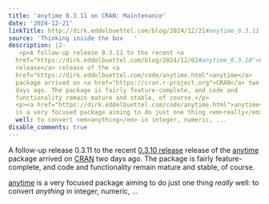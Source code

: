 ```yaml
---
title: 'anytime 0.3.11 on CRAN: Maintenance'
date: '2024-12-21'
linkTitle: http://dirk.eddelbuettel.com/blog/2024/12/21#anytime_0.3.11
source: 'Thinking inside the box   '
description: |2-
   <p>A follow-up release 0.3.11 to the recent <a
  href="https://dirk.eddelbuettel.com/blog/2024/12/02#anytime_0.3.10">0.3.10
  release</a> release of the <a
  href="https://dirk.eddelbuettel.com/code/anytime.html">anytime</a>
  package arrived on <a href="https://cran.r-project.org">CRAN</a> two
  days ago. The package is fairly feature-complete, and code and
  functionality remain mature and stable, of course.</p>
  <p><a href="https://dirk.eddelbuettel.com/code/anytime.html">anytime</a>
  is a very focused package aiming to do just one thing <em>really</em>
  well: to convert <em>anything</em> in integer, numeric, ...
disable_comments: true
---
```

 <p>A follow-up release 0.3.11 to the recent <a
href="https://dirk.eddelbuettel.com/blog/2024/12/02#anytime_0.3.10">0.3.10
release</a> release of the <a
href="https://dirk.eddelbuettel.com/code/anytime.html">anytime</a>
package arrived on <a href="https://cran.r-project.org">CRAN</a> two
days ago. The package is fairly feature-complete, and code and
functionality remain mature and stable, of course.</p>
<p><a href="https://dirk.eddelbuettel.com/code/anytime.html">anytime</a>
is a very focused package aiming to do just one thing <em>really</em>
well: to convert <em>anything</em> in integer, numeric, ...
